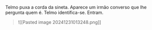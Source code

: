 Telmo puxa a corda da sineta. Aparece um irmão converso que lhe pergunta quem é. Telmo identifica-se. Entram.
>![[Pasted image 20241231013248.png]]